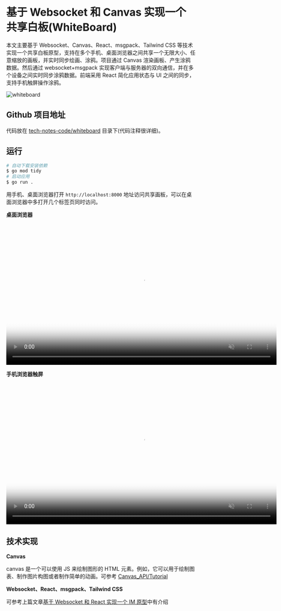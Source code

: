 <link rel="stylesheet" href="https://cdn.jsdelivr.net/npm/video.js@8.0.4/dist/video-js.min.css">
<script src="https://cdn.jsdelivr.net/npm/video.js@8.0.4/dist/video.min.js"></script>
<script>
    window.HELP_IMPROVE_VIDEOJS = false
</script>

# 基于 Websocket 和 Canvas 实现一个共享白板(WhiteBoard)

本文主要基于 Websocket、Canvas、React、msgpack、Tailwind CSS 等技术实现一个共享白板原型，支持在多个手机、桌面浏览器之间共享一个无限大小、任意缩放的画板，并实时同步绘画、涂鸦。项目通过 Canvas 渲染画板、产生涂鸦数据。然后通过 websocket+msgpack 实现客户端与服务器的双向通信，并在多个设备之间实时同步涂鸦数据。前端采用 React 简化应用状态与 UI 之间的同步，支持手机触屏操作涂鸦。

![whiteboard](https://cdn.huoyijie.cn/uploads/2023/07/whiteboard-desktop.png)

## Github 项目地址

代码放在 [tech-notes-code/whiteboard](https://github.com/huoyijie/tech-notes-code) 目录下(代码注释很详细)。

## 运行

```bash
# 自动下载安装依赖
$ go mod tidy
# 启动应用
$ go run .
```

用手机、桌面浏览器打开 `http://localhost:8000` 地址访问共享画板，可以在桌面浏览器中多打开几个标签页同时访问。

**桌面浏览器**

<br><video id="video-1" class="video-js" controls muted preload="auto" width="720" poster="https://cdn.huoyijie.cn/uploads/2023/07/whiteboard-desktop.png" data-setup="{}">
  <source src="https://cdn.huoyijie.cn/uploads/2023/07/whiteboard.webm" type="video/webm">
</video><br>

**手机浏览器触屏**

<br><video id="video-2" class="video-js" controls muted preload="auto" width="720" poster="https://cdn.huoyijie.cn/uploads/2023/07/whiteboard.png" data-setup="{}">
  <source src="https://cdn.huoyijie.cn/uploads/2023/07/whiteboard-mobile.mov" type="video/mp4">
</video><br>

## 技术实现

**Canvas**

canvas 是一个可以使用 JS 来绘制图形的 HTML 元素。例如，它可以用于绘制图表、制作图片构图或者制作简单的动画。可参考 [Canvas_API/Tutorial](https://developer.mozilla.org/zh-CN/docs/Web/API/Canvas_API/Tutorial)

**Websocket、React、msgpack、Tailwind CSS**

可参考上篇文章[基于 Websocket 和 React 实现一个 IM 原型](https://huoyijie.cn/docsifys/Tech-Notes/chat-with-websocket-react)中有介绍